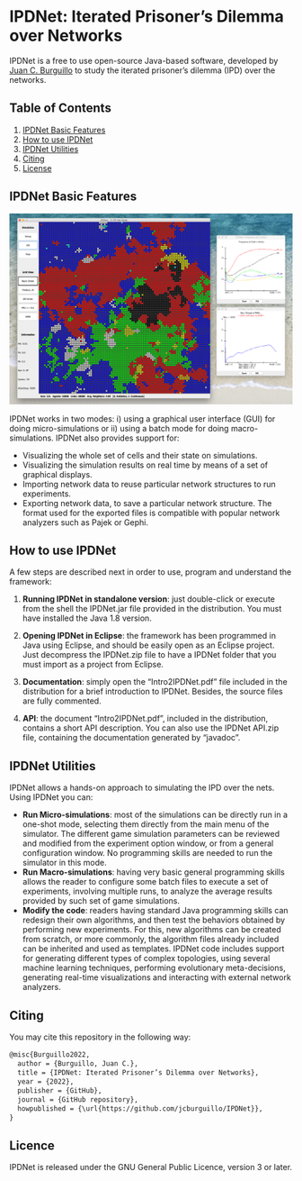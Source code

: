 # IPDNet: Iterated Prisoner’s Dilemma over Networks

IPDNet is a free to use open-source Java-based software, developed by [Juan C. Burguillo](https://sites.google.com/site/jcburgui2) to study the iterated prisoner’s dilemma (IPD) over the networks. 


## Table of Contents
1. [IPDNet Basic Features](#IPDNet-basic-features)
2. [How to use IPDNet](#how-to-use-IPDNet)
3. [IPDNet Utilities](#IPDNet-Utilities)
4. [Citing](#citing)
5. [License](#licence)


## IPDNet Basic Features

![A IPDNet snapshot](images/IPDNet.png)

IPDNet works in two modes: i) using a graphical user interface (GUI) for doing micro-simulations or ii) using a batch mode for doing macro-simulations. IPDNet also provides support for:

- Visualizing the whole set of cells and their state on simulations.
- Visualizing the simulation results on real time by means of a set of graphical displays.
- Importing network data to reuse particular network structures to run experiments.
- Exporting network data, to save a particular network structure. The format used for the exported files is compatible with popular network analyzers such as Pajek or Gephi.


## How to use IPDNet

A few steps are described next in order to use, program and understand the framework:

1. **Running IPDNet in standalone version**: just double-click or execute from the shell the IPDNet.jar file provided in the distribution. You must have installed the Java 1.8 version.

2. **Opening IPDNet in Eclipse**: the framework has been programmed in Java using Eclipse, and should be easily open as an Eclipse project. Just decompress the IPDNet.zip file to have a IPDNet folder that you must import as a project from Eclipse.

3. **Documentation**: simply open the “Intro2IPDNet.pdf” file included in the distribution for a brief introduction to IPDNet. Besides, the source files are fully commented.

4. **API**: the document “Intro2IPDNet.pdf”, included in the distribution, contains a short API description. You can also use the IPDNet API.zip file, containing the documentation generated by “javadoc”.


## IPDNet Utilities
IPDNet allows a hands-on approach to simulating the IPD over the nets. Using IPDNet you can:

- **Run Micro-simulations**: most of the simulations can be directly run in a one-shot mode, selecting them directly from the main menu of the simulator. The different game simulation parameters can be reviewed and modified from the experiment option window, or from a general configuration window. No programming skills are needed to run the simulator in this mode.
- **Run Macro-simulations**: having very basic general programming skills allows the reader to configure some batch files to execute a set of experiments, involving multiple runs, to analyze the average results provided by such set of game simulations.
- **Modify the code**: readers having standard Java programming skills can redesign their own algorithms, and then test the behaviors obtained by performing new experiments. For this, new algorithms can be created from scratch, or more commonly, the algorithm files already included can be inherited and used as templates. IPDNet code includes support for generating different types of complex topologies, using several machine learning techniques, performing evolutionary meta-decisions, generating real-time visualizations and interacting with external network analyzers.



## Citing

You may cite this repository in the following way:
```
@misc{Burguillo2022,
  author = {Burguillo, Juan C.},
  title = {IPDNet: Iterated Prisoner’s Dilemma over Networks},
  year = {2022},
  publisher = {GitHub},
  journal = {GitHub repository},
  howpublished = {\url{https://github.com/jcburguillo/IPDNet}},
}
```

## Licence

IPDNet is released under the GNU General Public Licence, version 3 or later.
